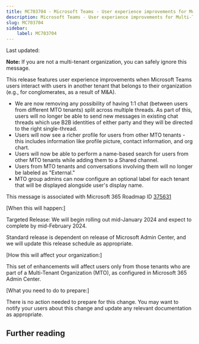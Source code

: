 ```yaml
---
title: MC703704 - Microsoft Teams - User experience improvements for Multi-Tenant Organization (MTO) users
description: Microsoft Teams - User experience improvements for Multi-Tenant Organization (MTO) users
slug: MC703704
sidebar:
    label: MC703704
---
```



Last updated: 

<p><b>Note:</b> If you are not a multi-tenant organization, you can safely ignore this message.</p><p>This release features user experience improvements when Microsoft Teams users interact with users in another tenant that belongs to their organization (e.g., for conglomerates, as a result of M&amp;A).&nbsp;<br></p><ul><li>We are now removing any possibility of having 1:1 chat (between users from different MTO tenants) split across multiple threads. As part of this, users will no longer be able to send new messages in existing chat threads which use B2B identities of either party and they will be directed to the right single-thread.
</li><li>Users will now see a richer profile for users from other MTO tenants - this includes information like profile picture, contact information, and org chart.</li><li>Users will now be able to perform a name-based search for users from other MTO tenants while adding them to a Shared channel.</li><li>Users from MTO tenants and conversations involving them will no longer be labeled as "External."</li><li>MTO group admins can now configure an optional label for each tenant that will be displayed alongside user's display name.</li></ul><p>This message is associated with Microsoft 365 Roadmap ID <a href="https://www.microsoft.com/microsoft-365/roadmap?filters=&amp;searchterms=375631" target="_blank">375631</a></p><p>[When this will happen:]</p><p>Targeted Release: We will begin rolling out mid-January 2024 and expect to complete by mid-February 2024.
</p><p>Standard release is dependent on release of Microsoft Admin Center, and we will update this release schedule as appropriate.</p><p>[How this will affect your organization:]</p><p>This set of enhancements will affect users only from those tenants who are part of a Multi-Tenant Organization (MTO), as configured in Microsoft 365 Admin Center.&nbsp;</p><p>[What you need to do to prepare:]</p><p>There is no action needed to prepare for this change. You may want to notify your users about this change and update any relevant documentation as appropriate.</p>

## Further reading
